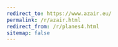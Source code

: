 ```yaml
---
redirect_to: https://www.azair.eu/
permalink: /r/azair.html
redirect_from: /r/planes4.html
sitemap: false
---
```

